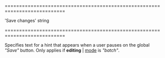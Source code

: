 <!--**
/*-------------------------------------------
    Auto-generated file. Do not modify.
-------------------------------------------

**-->
===========================================================================
<!--default-->'Save changes'<!--/default-->
<!--type-->string<!--/type-->
===========================================================================

<!--shortDescription-->
Specifies text for a hint that appears when a user pauses on the global *"Save"* button. Only applies if **editing** | [mode]({basewidgetpath}/Configuration/editing/#mode) is *"batch"*.
<!--/shortDescription-->

<!--fullDescription-->

<!--/fullDescription-->